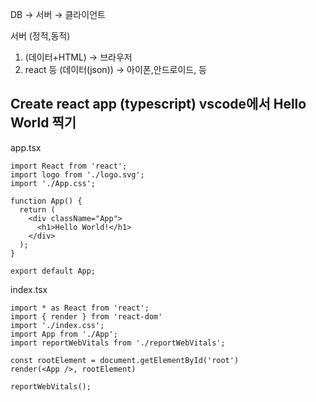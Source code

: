 DB → 서버 → 클라이언트

서버 (정적,동적)
1. (데이터+HTML) → 브라우저
2. react 등 (데이터(json)) → 아이폰,안드로이드, 등

## Create react app (typescript) vscode에서 Hello World 찍기
app.tsx
```
import React from 'react';
import logo from './logo.svg';
import './App.css';

function App() {
  return (
    <div className="App">
      <h1>Hello World!</h1>
    </div>
  );
}

export default App;
```
index.tsx
```
import * as React from 'react';
import { render } from 'react-dom'
import './index.css';
import App from './App';
import reportWebVitals from './reportWebVitals';

const rootElement = document.getElementById('root')
render(<App />, rootElement)

reportWebVitals();
```
